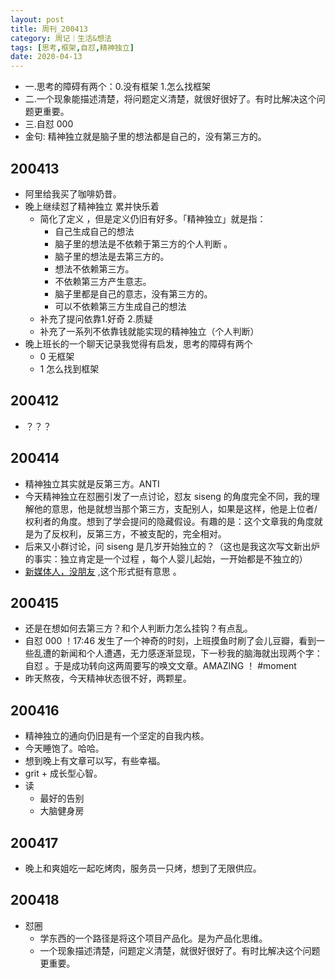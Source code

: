 ```yaml
---
layout: post
title: 周刊_200413
category: 周记｜生活&想法
tags: [思考,框架,自怼,精神独立]
date: 2020-04-13
---
```


- 一.思考的障碍有两个：0.没有框架 1.怎么找框架
- 二.一个现象能描述清楚，将问题定义清楚，就很好很好了。有时比解决这个问题更重要。
- 三.自怼 000 
- 金句: 精神独立就是脑子里的想法都是自己的，没有第三方的。


## 200413
  - 阿里给我买了咖啡奶昔。
  - 晚上继续怼了精神独立 累并快乐着 
    - 简化了定义 ，但是定义仍旧有好多。「精神独立」就是指：
      - 自己生成自己的想法
      - 脑子里的想法是不依赖于第三方的个人判断 。
      - 脑子里的想法是去第三方的。
      - 想法不依赖第三方。
      - 不依赖第三方产生意志。
      - 脑子里都是自己的意志，没有第三方的。
      - 可以不依赖第三方生成自己的想法 
    - 补充了提问依靠1.好奇 2.质疑
    - 补充了一系列不依靠钱就能实现的精神独立（个人判断）
  - 晚上班长的一个聊天记录我觉得有启发，思考的障碍有两个
    - 0 无框架
    - 1 怎么找到框架


## 200412
  - ？？？
  
## 200414
  - 精神独立其实就是反第三方。ANTI 
  - 今天精神独立在怼圈引发了一点讨论，怼友 siseng 的角度完全不同，我的理解他的意思，他是就想当那个第三方，支配别人，如果是这样，他是上位者/权利者的角度。想到了学会提问的隐藏假设。有趣的是：这个文章我的角度就是为了反权利，反第三方，不被支配的，完全相对。
  - 后来又小群讨论，问 siseng 是几岁开始独立的？（这也是我这次写文新出炉的事实：独立肯定是一个过程 ，每个人婴儿起始，一开始都是不独立的）
  - [新媒体人，没朋友](https://mp.weixin.qq.com/s/k211Zrp3YEHRlWNsaeDupA) ,这个形式挺有意思 。
  
## 200415
  - 还是在想如何去第三方？和个人判断力怎么挂钩？有点乱。
  - 自怼 000 ！17:46 发生了一个神奇的时刻，上班摸鱼时刷了会儿豆瓣，看到一些乱遭的新闻和个人遭遇，无力感逐渐显现，下一秒我的脑海就出现两个字：自怼 。于是成功转向这两周要写的唤文文章。AMAZING ！  #moment 
  - 昨天熬夜，今天精神状态很不好，两颗星。
  
## 200416
  - 精神独立的通向仍旧是有一个坚定的自我内核。
  - 今天睡饱了。哈哈。
  - 想到晚上有文章可以写，有些幸福。
  - grit + 成长型心智。
  - 读
    - 最好的告别
    - 大脑健身房
    
## 200417
  - 晚上和爽姐吃一起吃烤肉，服务员一只烤，想到了无限供应。
  
## 200418
  - 怼圈
    - 学东西的一个路径是将这个项目产品化。是为产品化思维。
    - 一个现象描述清楚，问题定义清楚，就很好很好了。有时比解决这个问题更重要。
